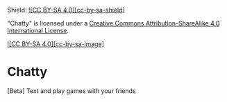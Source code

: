 Shield: [![CC BY-SA 4.0][cc-by-sa-shield]][cc-by-sa]

"Chatty" is licensed under a
[Creative Commons Attribution-ShareAlike 4.0 International License][cc-by-sa].

[![CC BY-SA 4.0][cc-by-sa-image]][cc-by-sa]

[cc-by-sa]: http://creativecommons.org/licenses/by-sa/4.0/

# Chatty
 [Beta] Text and play games with your friends 


